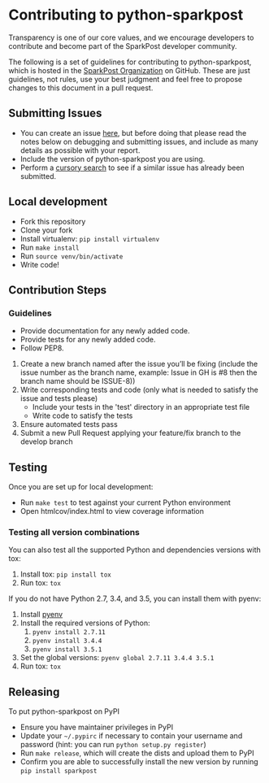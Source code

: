 # Contributing to python-sparkpost

Transparency is one of our core values, and we encourage developers to contribute and become part of the SparkPost developer community.

The following is a set of guidelines for contributing to python-sparkpost,
which is hosted in the [SparkPost Organization](https://github.com/sparkpost) on GitHub.
These are just guidelines, not rules, use your best judgment and feel free to
propose changes to this document in a pull request.

## Submitting Issues

* You can create an issue [here](https://github.com/sparkpost/python-sparkpost/issues/new), but
  before doing that please read the notes below on debugging and submitting issues,
  and include as many details as possible with your report.
* Include the version of python-sparkpost you are using.
* Perform a [cursory search](https://github.com/SparkPost/python-sparkpost/issues?q=is%3Aissue+is%3Aopen)
  to see if a similar issue has already been submitted.

## Local development

* Fork this repository
* Clone your fork
* Install virtualenv: ``pip install virtualenv``
* Run ``make install``
* Run ``source venv/bin/activate``
* Write code!

## Contribution Steps

### Guidelines

- Provide documentation for any newly added code.
- Provide tests for any newly added code.
- Follow PEP8.

1. Create a new branch named after the issue you’ll be fixing (include the issue number as the branch name, example: Issue in GH is #8 then the branch name should be ISSUE-8))
2. Write corresponding tests and code (only what is needed to satisfy the issue and tests please)
    * Include your tests in the 'test' directory in an appropriate test file
    * Write code to satisfy the tests
3. Ensure automated tests pass
4. Submit a new Pull Request applying your feature/fix branch to the develop branch

## Testing

Once you are set up for local development:

* Run ``make test`` to test against your current Python environment
* Open htmlcov/index.html to view coverage information

### Testing all version combinations

You can also test all the supported Python and dependencies versions with tox:

1. Install tox: ``pip install tox``
2. Run tox: ``tox``

If you do not have Python 2.7, 3.4, and 3.5, you can install them with pyenv:

1. Install [pyenv](https://github.com/yyuu/pyenv)
2. Install the required versions of Python:
    1. ``pyenv install 2.7.11``
    2. ``pyenv install 3.4.4``
    3. ``pyenv install 3.5.1``
3. Set the global versions: ``pyenv global 2.7.11 3.4.4 3.5.1``
4. Run tox: ``tox``

## Releasing

To put python-sparkpost on PyPI

* Ensure you have maintainer privileges in PyPI
* Update your ``~/.pypirc`` if necessary to contain your username and password (hint: you can run ``python setup.py register``)
* Run ``make release``, which will create the dists and upload them to PyPI
* Confirm you are able to successfully install the new version by running ``pip install sparkpost``
